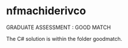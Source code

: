 # nfmachiderivco

GRADUATE ASSESSMENT : GOOD MATCH


The C# solution is within the folder goodmatch. 
